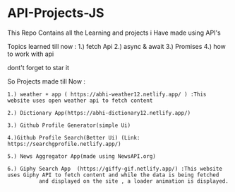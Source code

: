 # API-Projects-JS
This Repo Contains all the Learning and projects i Have made using API's

Topics learned till now :
1.) fetch Api
2.) async & await 
3.) Promises
4.) how to work with api 

dont't forget to star it



So Projects made till Now :

    1.) weather ☀️ app ( https://abhi-weather12.netlify.app/ ) :This website uses open weather api to fetch content 
    
    2.) Dictionary App(https://abhi-dictionary12.netlify.app/)
    
    3.) Github Profile Generator(simple Ui)
    
    4.)Github Profile Search(Better Ui) (Link: https://searchgprofile.netlify.app/)
    
    5.) News Aggregator App(made using NewsAPI.org)
    
    6.) Giphy Search App  (https://giffy-gif.netlify.app/) :This website uses Giphy API to fetch content and while the data is being fetched 
              and displayed on the site , a loader animation is displayed.
